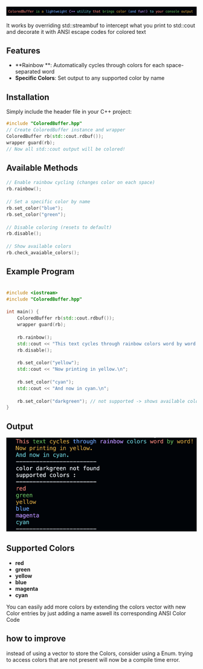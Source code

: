 ![start](./colored_output.png)



It works by overriding std::streambuf to intercept what you print to std::cout and decorate it with ANSI escape codes for colored text
## Features

- **Rainbow **: Automatically cycles through colors for each space-separated word
- **Specific Colors**: Set output to any supported color by name

## Installation

Simply include the header file in your C++ project:

```cpp
#include "ColoredBuffer.hpp"  
// Create ColoredBuffer instance and wrapper
ColoredBuffer rb(std::cout.rdbuf());
wrapper guard(rb);  
// Now all std::cout output will be colored!
```
## Available Methods
```cpp
// Enable rainbow cycling (changes color on each space)
rb.rainbow();

// Set a specific color by name
rb.set_color("blue");
rb.set_color("green");

// Disable coloring (resets to default)
rb.disable();

// Show available colors
rb.check_avaiable_colors();

```
## Example Program

```cpp

#include <iostream>
#include "ColoredBuffer.hpp"

int main() {
    ColoredBuffer rb(std::cout.rdbuf());
    wrapper guard(rb);  

    rb.rainbow();
    std::cout << "This text cycles through rainbow colors word by word!\n";
    rb.disable();

    rb.set_color("yellow");
    std::cout << "Now printing in yellow.\n";

    rb.set_color("cyan");
    std::cout << "And now in cyan.\n";

    rb.set_color("darkgreen"); // not supported -> shows available colors
}
```
## Output
![Example Output](./example_output.png)

## Supported Colors

- **red**
- **green**
- **yellow**
- **blue**
- **magenta**
- **cyan**

You can easily add more colors by extending the colors vector with new Color entries by just adding a name aswell its corresponding ANSI Color Code

## how to improve

instead of using a vector to store the Colors, consider using a Enum. trying to access colors that are not present will now be a compile time error. 
